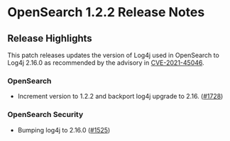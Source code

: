 # OpenSearch 1.2.2 Release Notes

## Release Highlights

This patch releases updates the version of Log4j used in OpenSearch to Log4j 2.16.0 as recommended by the advisory in [CVE-2021-45046](https://cve.mitre.org/cgi-bin/cvename.cgi?name=CVE-2021-45046).

### OpenSearch
* Increment version to 1.2.2 and backport log4j upgrade to 2.16. ([#1728](https://github.com/opensearch-project/OpenSearch/pull/1728))

### OpenSearch Security
* Bumping log4j to 2.16.0 ([#1525](https://github.com/opensearch-project/security/pull/1525))
